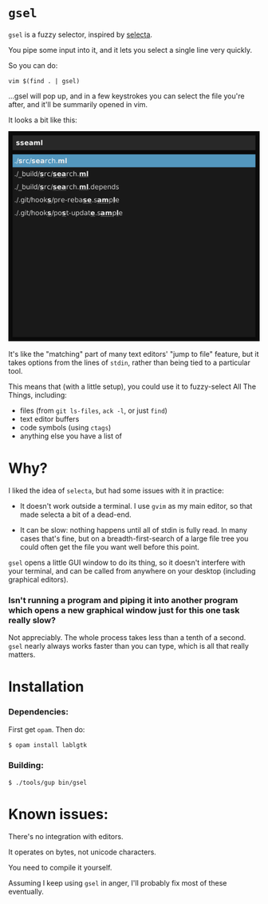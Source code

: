 # `gsel`

`gsel` is a fuzzy selector, inspired by [selecta](https://github.com/garybernhardt/selecta).

You pipe some input into it, and it lets you select a single line very quickly.

So you can do:

    vim $(find . | gsel)

...gsel will pop up, and in a few keystrokes you can select the file you're after, and it'll be
summarily opened in vim.

It looks a bit like this:

![gsel screenshot](/screenshots/sample1.png?raw=true)

It's like the "matching" part of many text editors' "jump to file" feature,
but it takes options from the lines of `stdin`, rather than being tied to a particular tool.

This means that (with a little setup), you could use it to fuzzy-select All The Things, including:

 - files (from `git ls-files`, `ack -l`, or just `find`)
 - text editor buffers
 - code symbols (using `ctags`)
 - anything else you have a list of

# Why?

I liked the idea of `selecta`, but had some issues with it in practice:

 - It doesn't work outside a terminal. I use `gvim` as my main editor,
   so that made selecta a bit of a dead-end.

 - It can be slow: nothing happens until all of stdin is
   fully read. In many cases that's fine, but on a breadth-first-search of a
   large file tree you could often get the file you want well before this point.

`gsel` opens a little GUI window to do its thing, so it doesn't interfere with your
terminal, and can be called from anywhere on your desktop (including graphical editors).

### Isn't running a program and piping it into another program which opens a new graphical window just for this one task really slow?

Not appreciably. The whole process takes less than a tenth of a second.
`gsel` nearly always works faster than you can type, which is all that really matters.

# Installation

### Dependencies:

First get `opam`. Then do:

    $ opam install lablgtk

### Building:

    $ ./tools/gup bin/gsel

# Known issues:

There's no integration with editors.

It operates on bytes, not unicode characters.

You need to compile it yourself.

Assuming I keep using `gsel` in anger, I'll probably fix most of these eventually.

